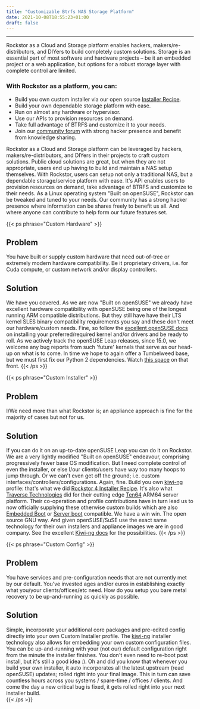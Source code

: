 ```yaml
---
title: "Customizable Btrfs NAS Storage Platform"
date: 2021-10-08T18:55:23+01:00
draft: false
---
```

---
Rockstor as a Cloud and Storage platform enables hackers, makers/re-distributors, and DIYers to build completely custom solutions.
Storage is an essential part of most software and hardware projects
– be it an embedded project or a web application, but options for a robust storage layer with complete control are limited.


### With **Rockstor as a platform**, you can:

- Build you own custom installer via our open source [Installer Recipe](https://github.com/rockstor/rockstor-installer).
- Build your own dependable storage platform with ease.
- Run on almost any hardware or hypervisor.
- Use our APIs to provision resources on demand.
- Take full advantage of BTRFS and customize it to your needs.
- Join our [community forum](https://forum.rockstor.com/) with strong hacker presence and benefit from knowledge sharing.

<!--more-->

Rockstor as a Cloud and Storage platform can be leveraged by hackers, makers/re-distributors, and DIYers in their projects to craft custom solutions.
Public cloud solutions are great, but when they are not appropriate, users end up having to build and maintain a NAS setup themselves.
With Rockstor, users can setup not only a traditional NAS, but a dependable storage/service platform with ease.
It's API enables users to provision resources on demand, take advantage of BTRFS and customize to their needs.
As a Linux operating system "Built on openSUSE", Rockstor can be tweaked and tuned to your needs.
Our community has a strong hacker presence where information can be shares freely to benefit us all.
And where anyone can contribute to help form our future features set.

{{< ps phrase="Custom Hardware" >}}
## Problem
You have built or supply custom hardware that need out-of-tree or extremely modern hardware compatibility.
Be it proprietary drivers, i.e. for Cuda compute, or custom network and/or display controllers. 

## Solution
We have you covered.
As we are now "Built on openSUSE" we already have excellent hardware compatibility with openSUSE being one of the longest running ARM compatible distributions.
But they still have have their LTS kernel SLES binary compatibility requirements you say and these don't meet our hardware/custom needs.
Fine, so follow the [excellent openSUSE docs](https://doc.opensuse.org/documentation/leap/reference/html/book-reference/cha-tuning-multikernel.html#sec-tuning-multikernel-latest)
on installing your preferred/required kernel and/or drivers and be ready to roll.
As we actively track the openSUSE Leap releases, since 15.0, we welcome any bug reports from such 'future' kernels that serve as our head-up on what is to come.
In time we hope to again offer a Tumbelweed base, but we must first fix our Python 2 dependencies.
Watch [this space](https://github.com/rockstor/rockstor-core/issues/2254) on that front.
{{< /ps >}}

{{< ps phrase="Custom Installer" >}}
## Problem
I/We need more than what Rockstor is; an appliance approach is fine for the majority of cases but not for us.

## Solution
If you can do it on an up-to-date openSUSE Leap you can do it on Rockstor.
We are a very lightly modified "Built on openSUSE" endeavour, comprising progressively fewer base OS modification.
But I need complete control of even the installer, or else I/our clients/users have way too many hoops to jump through.
Or we can't even get off the ground; i.e. custom interfaces/controllers/configurations.
Again, fine.
Build you own [kiwi-ng](https://github.com/OSInside/kiwi) profile: that's what we did [Rockstor 4 Installer Recipe](https://github.com/rockstor/rockstor-installer).
It's also what [Traverse Technologies](https://traverse.com.au/) did for their cutting edge [Ten64](https://www.crowdsupply.com/traverse-technologies/ten64) ARM64 server platform.
Their co-operation and profile contributions have in turn lead us to now officially supplying these otherwise custom builds which are also [Embedded Boot](https://github.com/ARM-software/ebbr) or [Server boot](https://github.com/ARM-software/sbsa-acs) compatible.
We have a win win.
The open source GNU way. 
And given openSUSE/SuSE use the exact same technology for their own installers and appliance images we are in good company.
See the excellent [Kiwi-ng docs](https://osinside.github.io/kiwi/) for the possibilities.
{{< /ps >}}

{{< ps phrase="Custom Config" >}}
## Problem
You have services and pre-configuration needs that are not currently met by our default.
You've invested ages and/or euros in establishing exactly what you/your clients/offices/etc need.
How do you setup you bare metal recovery to be up-and-running as quickly as possible. 

## Solution
Simple, incorporate your additional core packages and pre-edited config directly into your own Custom Installer profile.
The [kiwi-ng](https://github.com/OSInside/kiwi) installer technology also allows for embedding your own custom configuration files.
You can be up-and-running with your (not our) default configuration right from the minute the installer finishes.
You don't even need to re-boot post install, but it's still a good idea :).
Oh and did you know that whenever you build your own installer, it auto incorporates all the latest upstream (read openSUSE) updates; rolled right into your final image.
This in turn can save countless hours across you systems / spare-time / offices / clients.
And come the day a new critical bug is fixed, it gets rolled right into your next installer build.  
{{< /ps >}}
